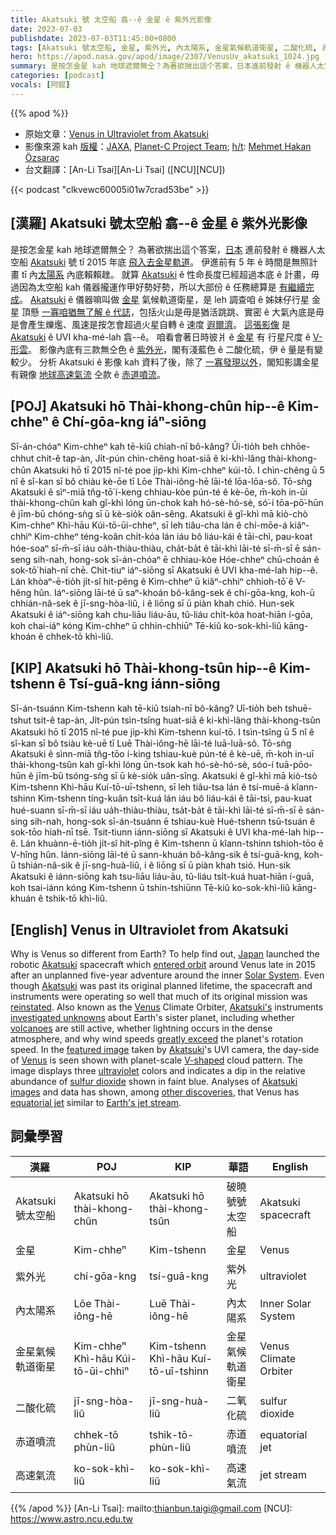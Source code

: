 ```yaml
---
title: Akatsuki 號 太空船 翕--ê 金星 ê 紫外光影像
date: 2023-07-03
publishdate: 2023-07-03T11:45:00+0800
tags: [Akatsuki 號太空船, 金星, 紫外光, 內太陽系, 金星氣候軌道衛星, 二酸化硫, 赤道噴流, 高速氣流]
hero: https://apod.nasa.gov/apod/image/2307/VenusUv_akatsuki_1024.jpg
summary: 是按怎金星 kah 地球遮爾無仝？為著欲揣出這个答案，日本進前發射 ê 機器人太空船 Akatsuki 號 tī 2015 年底飛入去金星軌道。
categories: [podcast]
vocals: [阿錕]
---
```


{{% apod %}}

- 原始文章：[Venus in Ultraviolet from Akatsuki](https://apod.nasa.gov/apod/ap230703.html)
- 影像來源 kah [版權][copyright]：[JAXA](https://global.jaxa.jp/), [Planet-C Project Team](https://global.jaxa.jp/projects/sas/planet_c/); [h/t](https://en.wikipedia.org/wiki/Hat_tip): [Mehmet Hakan Özsaraç](https://www.flickr.com/photos/mhozsarac/)
- 台文翻譯：[An-Li Tsai][An-Li Tsai] ([NCU][NCU])

{{< podcast "clkvewc60005i01w7crad53be" >}}

## [漢羅] Akatsuki 號太空船 翕--ê 金星 ê 紫外光影像
是按怎金星 kah 地球遮爾無仝？
為著欲揣出這个答案，[日本][Japan] 進前發射 ê 機器人太空船 [Akatsuki][Akatsuki 1] 號 tī 2015 年底 [飛入去金星軌道][entered orbit]。
伊進前有 5 年 ê 時間是無照計畫 tī 內[太陽系][Solar System] 內底賴賴趖。
就算 [Akatsuki][Akatsuki 2] ê 性命長度已經超過本底 ê 計畫，毋過因為太空船 kah 儀器攏運作甲好勢好勢，所以大部份 ê 任務總算是 [有繼續完成][reinstated]。
[Akatsuki][Akatsuki's] ê 儀器嘛叫做 [金星][Venus 1] 氣候軌道衛星，是 leh 調查咱 ê 姊妹仔行星 金星 頂懸 [一寡咱猶無了解 ê 代誌][investigated unknowns]，包括火山是毋是猶活跳跳、實密 ê 大氣內底是毋是會產生爍爁、風速是按怎會超過火星自轉 ê 速度 [遐爾濟][greatly exceed]。
[這張影像][featured image] 是 [Akatsuki][Akatsuki 3] ê UVI kha-mé-lah 翕--ê。
咱看會著日時彼爿 ê [金星][Venus 2] 有 行星尺度 ê [V-形雲][V-shaped]。
影像內底有三款無仝色 ê [紫外光][ultraviolet]，閣有淺藍色 ê 二酸化硫，伊 ê 量是有變較少。
分析 Akatsuki ê 影像 kah 資料了後，除了 [一寡發現以外][other discoveries]，閣知影講金星有親像 [地球高速氣流][Earth's jet stream] 仝款 ê [赤道噴流][equatorial jet]。

## [POJ] Akatsuki hō Thài-khong-chûn hip--ê Kim-chheⁿ ê Chí-gōa-kng iáⁿ-siōng
Sī-án-chóaⁿ Kim-chheⁿ kah tē-kiû chiah-nī bô-kâng?
Ūi-tio̍h beh chhōe-chhut chit-ê tap-àn, Ji̍t-pún chìn-chêng hoat-siā ê ki-khì-lâng thài-khong-chûn Akatsuki hō tī 2015 nî-té poe ji̍p-khì Kim-chheⁿ kúi-tō.
I chìn-chêng ū 5 nî ê sî-kan sī bô chiàu kè-ōe tī Lōe Thài-iông-hē lāi-té lōa-lōa-sô.
Tō-sǹg Akatsuki ê sìⁿ-miā tn̂g-tō͘ í-keng chhiau-kòe pún-té ê kè-ōe, m̄-koh in-ūi thài-khong-chûn kah gî-khì lóng ūn-chok kah hó-sè-hó-sè, só͘-í tōa-pō͘-hūn ê jīm-bū chóng-sǹg sī ū kè-sio̍k oân-sêng.
Akatsuki ê gî-khì mā kiò-chò Kim-chheⁿ Khì-hāu Kúi-tō-ūi-chheⁿ, sī leh tiâu-cha lán ê chí-mōe-á kiâⁿ-chhiⁿ Kim-chheⁿ téng-koân chi̍t-kóa lán iáu bô liáu-kái ê tāi-chì, pau-koat hóe-soaⁿ sī-m̄-sī iáu oa̍h-thiàu-thiàu, cha̍t-ba̍t ê tāi-khì lāi-té sī-m̄-sī ē sán-seng sih-nah, hong-sok sī-án-chóaⁿ ē chhiau-kòe Hóe-chheⁿ chū-choán ê sok-tō͘ hiah-nī chē.
Chit-tiuⁿ iáⁿ-siōng sī Akatsuki ê UVI kha-mé-lah hip--ê.
Lán khòaⁿ-ē-tio̍h ji̍t-sî hit-pêng ê Kim-chheⁿ ū kiâⁿ-chhiⁿ chhioh-tō͘ ê V-hêng hûn.
Iáⁿ-siōng lāi-té ū saⁿ-khoán bô-kâng-sek ê chí-gōa-kng, koh-ū chhián-nâ-sek ê jī-sng-hòa-liû, i ê liōng sī ū piàn khah chió.
Hun-sek Akatsuki ê iáⁿ-siōng kah chu-liāu liáu-āu, tû-liáu chi̍t-kóa hoat-hiān í-gōa, koh chai-iáⁿ kóng Kim-chheⁿ ū chhin-chhiūⁿ Tē-kiû ko-sok-khì-liû kāng-khoán ê chhek-tō khì-liû.

## [KIP] Akatsuki hō Thài-khong-tsûn hip--ê Kim-tshenn ê Tsí-guā-kng iánn-siōng
Sī-án-tsuánn Kim-tshenn kah tē-kiû tsiah-nī bô-kâng?
Uī-tio̍h beh tshuē-tshut tsit-ê tap-àn, Ji̍t-pún tsìn-tsîng huat-siā ê ki-khì-lâng thài-khong-tsûn Akatsuki hō tī 2015 nî-té pue ji̍p-khì Kim-tshenn kuí-tō.
I tsìn-tsîng ū 5 nî ê sî-kan sī bô tsiàu kè-uē tī Luē Thài-iông-hē lāi-té luā-luā-sô.
Tō-sǹg Akatsuki ê sìnn-miā tn̂g-tōo í-king tshiau-kuè pún-té ê kè-uē, m̄-koh in-uī thài-khong-tsûn kah gî-khì lóng ūn-tsok kah hó-sè-hó-sè, sóo-í tuā-pōo-hūn ê jīm-bū tsóng-sǹg sī ū kè-sio̍k uân-sîng.
Akatsuki ê gî-khì mā kiò-tsò Kim-tshenn Khì-hāu Kuí-tō-uī-tshenn, sī leh tiâu-tsa lán ê tsí-muē-á kîann-tshinn Kim-tshenn tíng-kuân tsi̍t-kuá lán iáu bô liáu-kái ê tāi-tsì, pau-kuat hué-suann sī-m̄-sī iáu ua̍h-thiàu-thiàu, tsa̍t-ba̍t ê tāi-khì lāi-té sī-m̄-sī ē sán-sing sih-nah, hong-sok sī-án-tsuánn ē tshiau-kuè Hué-tshenn tsū-tsuán ê sok-tōo hiah-nī tsē.
Tsit-tiunn iánn-siōng sī Akatsuki ê UVI kha-mé-lah hip--ê.
Lán khuànn-ē-tio̍h ji̍t-sî hit-pîng ê Kim-tshenn ū kîann-tshinn tshioh-tōo ê V-hîng hûn.
Iánn-siōng lāi-té ū sann-khuán bô-kâng-sik ê tsí-guā-kng, koh-ū tshián-nâ-sik ê jī-sng-huà-liû, i ê liōng sī ū piàn khah tsió.
Hun-sik Akatsuki ê iánn-siōng kah tsu-liāu liáu-āu, tû-liáu tsi̍t-kuá huat-hiān í-guā, koh tsai-iánn kóng Kim-tshenn ū tshin-tshiūnn Tē-kiû ko-sok-khì-liû kāng-khuán ê tshik-tō khì-liû.

## [English] Venus in Ultraviolet from Akatsuki
Why is Venus so different from Earth?
To help find out, [Japan][Japan] launched the robotic [Akatsuki][Akatsuki 1] spacecraft which [entered orbit][entered orbit] around Venus late in 2015 after an unplanned five-year adventure around the inner [Solar System][Solar System].
Even though [Akatsuki][Akatsuki 2] was past its original planned lifetime, the spacecraft and instruments were operating so well that much of its original mission was [reinstated][reinstated].
Also known as the [Venus][Venus 1] Climate Orbiter, [Akatsuki's][Akatsuki's] instruments [investigated unknowns][investigated unknowns] about Earth's sister planet, including whether [volcanoes][volcanoes] are still active, whether lightning occurs in the dense atmosphere, and why wind speeds [greatly exceed][greatly exceed] the planet's rotation speed.
In the [featured image][featured image] taken by [Akatsuki][Akatsuki 3]'s UVI camera, the day-side of [Venus][Venus 2] is seen shown with planet-scale [V-shaped][V-shaped] cloud pattern.
The image displays three [ultraviolet][ultraviolet] colors and indicates a dip in the relative abundance of [sulfur dioxide][sulfur dioxide] shown in faint blue.
Analyses of [Akatsuki images][Akatsuki images] and data has shown, among [other discoveries][other discoveries], that Venus has [equatorial jet][equatorial jet] similar to [Earth's jet stream][Earth's jet stream].

## 詞彙學習

|漢羅|POJ|KIP|華語|English|
|-|-|-|-|-|
|Akatsuki 號太空船|Akatsuki hō thài-khong-chûn|Akatsuki hō thài-khong-tsûn|破曉號號太空船|Akatsuki spacecraft|
|金星|Kim-chheⁿ|Kim-tshenn|金星|Venus|
|紫外光|chí-gōa-kng|tsí-guā-kng|紫外光|ultraviolet|
|內太陽系|Lōe Thài-iông-hē|Luē Thài-iông-hē|內太陽系|Inner Solar System|
|金星氣候軌道衛星|Kim-chheⁿ Khì-hāu Kúi-tō-ūi-chhiⁿ|Kim-tshenn Khì-hāu Kuí-tō-uī-tshinn|金星氣候軌道衛星|Venus Climate Orbiter|
|二酸化硫|jī-sng-hòa-liû|jī-sng-huà-liû|二氧化硫|sulfur dioxide|
|赤道噴流|chhek-tō phùn-liû|tshik-tō-phùn-liû|赤道噴流|equatorial jet|
|高速氣流|ko-sok-khì-liû|ko-sok-khì-liû|高速氣流|jet stream|

{{% /apod %}}
[An-Li Tsai]: mailto:thianbun.taigi@gmail.com
[NCU]: https://www.astro.ncu.edu.tw

[copyright]: https://apod.nasa.gov/apod/fap/lib/about_apod.html#srapply
[License]: https://creativecommons.org/licenses/by/2.0/

[Japan]:https://en.wikipedia.org/wiki/Japan
[Akatsuki 1]:http://global.jaxa.jp/article/2016/interview/vol95/index.html
[entered orbit]:http://global.jaxa.jp/press/2015/02/20150206_akatsuki.html
[Solar System]:http://solarsystem.nasa.gov/planets/
[Akatsuki 2]:https://en.wikipedia.org/wiki/Akatsuki_(spacecraft)
[reinstated]:http://spaceflightnow.com/2016/05/17/japanese-orbiter-officially-begins-science-mission-at-venus/
[Venus 1]:http://solarsystem.nasa.gov/planets/venus/indepth
[Akatsuki's]:https://www.youtube.com/watch?v=GsDj-KJe65s
[investigated unknowns]:http://www.gapphotos.com/images/WebPreview/0100/0100358.jpg
[volcanoes]:https://apod.nasa.gov/apod/ap950928.html
[greatly exceed]:http://phys.org/news/2010-05-theory-superrotation-venus.html
[featured image]:https://akatsuki.isas.jaxa.jp/en/gallery/data/001105.html
[Akatsuki 3]:http://solarsystem.nasa.gov/missions/akatsuki
[Venus 2]:https://solarsystem.nasa.gov/planets/venus/overview/
[V-shaped]:https://apod.nasa.gov/apod/ap200915.html
[ultraviolet]:https://science.nasa.gov/ems/10_ultravioletwaves
[sulfur dioxide]:https://en.wikipedia.org/wiki/Sulfur_dioxide
[Akatsuki images]:https://darts.jaxa.jp/planet/project/akatsuki/
[other discoveries]:https://en.wikipedia.org/wiki/Akatsuki_(spacecraft)#Science
[equatorial jet]:https://global.jaxa.jp/projects/sat/planet_c/topics.html#topics10633
[Earth's jet stream]:https://en.wikipedia.org/wiki/Jet_stream
